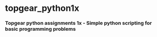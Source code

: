 # topgear_python1x
### Topgear python assignments 1x - Simple python scripting for basic programming problems 
